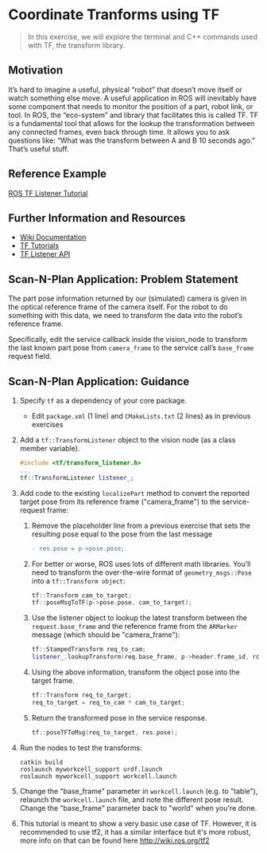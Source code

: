 # Coordinate Tranforms using TF
>In this exercise, we will explore the terminal and C++ commands used with TF, the transform library.

## Motivation
It’s hard to imagine a useful, physical “robot” that doesn’t move itself or watch something else move. A useful application in ROS will inevitably have some component that needs to monitor the position of a part, robot link, or tool. In ROS, the “eco-system” and library that facilitates this is called TF.
TF is a fundamental tool that allows for the lookup the transformation between any connected frames, even back through time. It allows you to ask questions like: “What was the transform between A and B 10 seconds ago.” That’s useful stuff.


## Reference Example
[ROS TF Listener Tutorial](http://wiki.ros.org/tf/Tutorials/Writing%20a%20tf%20listener%20(C%2B%2B))

## Further Information and Resources
 * [Wiki Documentation](http://wiki.ros.org/tf)
 * [TF Tutorials](http://wiki.ros.org/tf/Tutorials)
 * [TF Listener API](http://docs.ros.org/melodic/api/tf/html/)

## Scan-N-Plan Application: Problem Statement
The part pose information returned by our (simulated) camera is given in the optical reference frame of the camera itself. For the robot to do something with this data, we need to transform the data into the robot’s reference frame.

Specifically, edit the service callback inside the vision_node to transform the last known part pose from `camera_frame` to the service call’s `base_frame` request field.


## Scan-N-Plan Application: Guidance

 1. Specify `tf` as a dependency of your core package.

    * Edit `package.xml` (1 line) and `CMakeLists.txt` (2 lines) as in previous exercises

 1. Add a `tf::TransformListener` object to the vision node (as a class member variable). 

    ``` c++
    #include <tf/transform_listener.h>
    ...
    tf::TransformListener listener_;
    ```

 1. Add code to the existing `localizePart` method to convert the reported target pose from its reference frame ("camera_frame") to the service-request frame:

    1. Remove the placeholder line from a previous exercise that sets the resulting pose equal to the pose from the last message

       ``` diff
       - res.pose = p->pose.pose;
       ```

    1. For better or worse, ROS uses lots of different math libraries. You’ll need to transform the over-the-wire format of `geometry_msgs::Pose` into a `tf::Transform object`:

       ``` c++
       tf::Transform cam_to_target;
       tf::poseMsgToTF(p->pose.pose, cam_to_target);
       ```

    1. Use the listener object to lookup the latest transform between the `request.base_frame` and the reference frame from the `ARMarker` message (which should be "camera_frame"):

       ``` c++
       tf::StampedTransform req_to_cam;
       listener_.lookupTransform(req.base_frame, p->header.frame_id, ros::Time(0), req_to_cam);
       ```

    1. Using the above information, transform the object pose into the target frame.

       ``` c++
       tf::Transform req_to_target;
       req_to_target = req_to_cam * cam_to_target;
       ```

    1. Return the transformed pose in the service response. 

       ``` c++
       tf::poseTFToMsg(req_to_target, res.pose);
       ```

 1. Run the nodes to test the transforms:

    ```
    catkin build
    roslaunch myworkcell_support urdf.launch
    roslaunch myworkcell_support workcell.launch
    ```

 1. Change the "base_frame" parameter in `workcell.launch` (e.g. to "table"), relaunch the `workcell.launch` file, and note the different pose result.  Change the "base_frame" parameter back to "world" when you're done.
 
 1. This tutorial is meant to show a very basic use case of TF.  However, it is recommended to use tf2, it has a similar interface but it's more robust, more info on that can be found here http://wiki.ros.org/tf2

